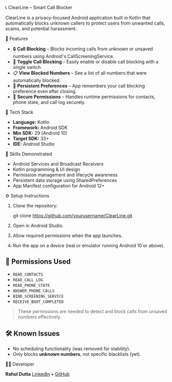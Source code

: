 📞 ClearLine – Smart Call Blocker

ClearLine is a privacy-focused Android application built in Kotlin that automatically blocks unknown callers to protect users from unwanted calls, scams, and potential harassment.

🚀 Features

- 🔒 **Call Blocking** – Blocks incoming calls from unknown or unsaved numbers using Android's CallScreeningService.
- 🔧 **Toggle Call Blocking** – Easily enable or disable call blocking with a single switch.
- 📋 **View Blocked Numbers** – See a list of all numbers that were automatically blocked.
- 💾 **Persistent Preferences** – App remembers your call blocking preference even after closing.
- 🔐 **Secure Permissions** – Handles runtime permissions for contacts, phone state, and call log securely.

📱 Tech Stack

- **Language:** Kotlin
- **Framework:** Android SDK
- **Min SDK:** 29 (Android 10)
- **Target SDK:** 33+
- **IDE:** Android Studio

🧠 Skills Demonstrated

- Android Services and Broadcast Receivers  
- Kotlin programming & UI design  
- Permission management and lifecycle awareness  
- Persistent data storage using SharedPreferences  
- App Manifest configuration for Android 12+

⚙️ Setup Instructions

1. Clone the repository:
   
   git clone https://github.com/yourusername/ClearLine.git


2. Open in Android Studio.
3. Allow required permissions when the app launches.
4. Run the app on a device (real or emulator running Android 10 or above).

## 📄 Permissions Used

* `READ_CONTACTS`
* `READ_CALL_LOG`
* `READ_PHONE_STATE`
* `ANSWER_PHONE_CALLS`
* `BIND_SCREENING_SERVICE`
* `RECEIVE_BOOT_COMPLETED`

> These permissions are needed to detect and block calls from unsaved numbers effectively.

## 🛠 Known Issues

* No scheduling functionality (was removed for stability).
* Only blocks **unknown numbers**, not specific blacklists (yet).

👨‍💻 Developer

**Rahul Dutta**
[LinkedIn](https://www.linkedin.com/in/rahuldutta) • [GitHub](https://github.com/imrahul16)



